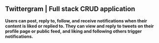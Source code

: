 ## Twittergram | Full stack CRUD application

**Users can post, reply to, follow, and receive notifications when their content is liked or replied to. They can view and reply to tweets on their profile page or public feed, and liking and following others trigger notifications.**
